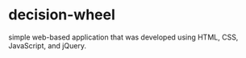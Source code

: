 # decision-wheel
simple web-based application that was developed using HTML, CSS, JavaScript, and jQuery. 

